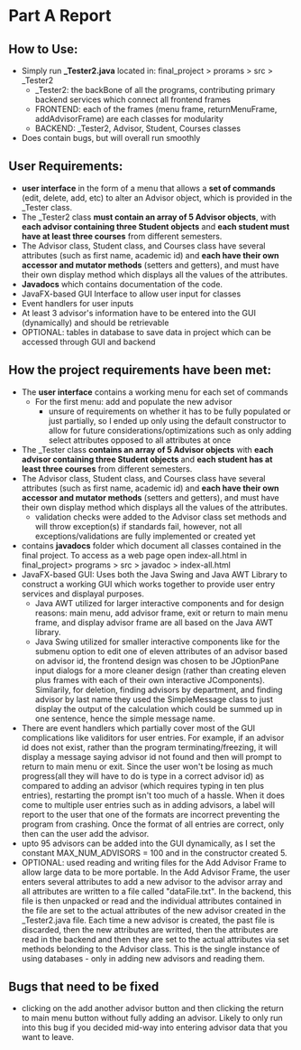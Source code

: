 # Part A Report 

## How to Use:
+ Simply run **_Tester2.java** located in: final_project > prorams > src > _Tester2 
  + _Tester2: the backBone of all the programs, contributing primary backend services which connect all frontend frames 
  + FRONTEND: each of the frames (menu frame, returnMenuFrame, addAdvisorFrame) are each classes for modularity
  + BACKEND: _Tester2, Advisor, Student, Courses classes 
 + Does contain bugs, but will overall run smoothly
  
  
## User Requirements:
+ **user interface** in the form of a menu that allows a **set of commands** (edit, delete, add, etc) to alter an Advisor object, which is provided in the _Tester class.
+ The _Tester2 class **must contain an array of 5 Advisor objects**, with **each advisor containing three Student objects** and **each student must have at least three courses** from different semesters.
+ The Advisor class, Student class, and Courses class have several attributes (such as first name, academic id) and **each have their own accessor and mutator methods** (setters and getters), and must have their own display method which displays all the values of the attributes.
+ **Javadocs** which contains documentation of the code.
+ JavaFX-based GUI Interface to allow user input for classes
+ Event handlers for user inputs
+ At least 3 advisor's information have to be entered into the GUI (dynamically) and should be retrievable 
+ OPTIONAL: tables in database to save data in project which can be accessed through GUI and backend 


## How the project requirements have been met:
+ The **user interface** contains a working menu for each set of commands
  + For the first menu: add and populate the new advisor
    + unsure of requirements on whether it has to be fully populated or just partially, so I ended up only using the default constructor to allow for future considerations/optimizations such as only adding select attributes opposed to all attributes at once
+ The _Tester class **contains an array of 5 Advisor objects** with **each advisor containing three Student objects** and **each student has at least three courses** from different semesters.
+ The Advisor class, Student class, and Courses class have several attributes (such as first name, academic id) and **each have their own accessor and mutator methods** (setters and getters), and must have their own display method which displays all the values of the attributes.
  + validation checks were added to the Advisor class set methods and will throw exception(s) if standards fail, however, not all exceptions/validations are fully implemented or created yet
+ contains **javadocs** folder which document all classes contained in the final project. To access as a web page open index-all.html in final_project> programs > src > javadoc > index-all.html
+ JavaFX-based GUI: Uses both the Java Swing and Java AWT Library to construct a working GUI which works together to provide user entry services and displayal purposes. 
  + Java AWT utilized for larger interactive components and for design reasons: main menu, add advisor frame, exit or return to main menu frame, and display advisor frame are all based on the Java AWT library. 
  + Java Swing utilized for smaller interactive components like for the submenu option to edit one of 
eleven attributes of an advisor based on advisor id, the frontend design was chosen to be JOptionPane input dialogs for a more cleaner design (rather than creating eleven plus frames with each of their own interactive JComponents). Similarily, for deletion, finding advisors by department, and finding advisor by last name they used the SimpleMessage class to just display the output of the calculation which could be summed up in one sentence, hence the simple message name. 
+ There are event handlers which partially cover most of the GUI complications like validitors for user entries. For example, if an advisor id does not exist, rather than the program terminating/freezing, it will display a message saying advisor id not found and then will prompt to return to main menu or exit. Since the user won't be losing as much progress(all they will have to do is type in a correct advisor id) as compared to adding an advisor (which requires typing in ten plus entries), restarting the prompt isn't too much of a hassle. When it does come to multiple user entries such as in adding advisors, a label will report to the user that one of the formats are incorrect preventing the program from crashing. Once the format of all entries are correct, only then can the user add the advisor.
+ upto 95 advisors can be added into the GUI dynamically, as I set the constant MAX_NUM_ADVISORS = 100 and in the constructor created 5. 
+ OPTIONAL: used reading and writing files for the Add Advisor Frame to allow large data to be more portable. In the Add Advisor Frame, the user enters several attributes to add a new advisor to the advisor array and all attributes are written to a file called "dataFile.txt". In the backend, this file is then unpacked or read and the individual attributes contained in the file are set to the actual attributes of the new advisor created in the _Tester2.java file. Each time a new advisor is created, the past file is discarded, then the new attributes are writted, then the attributes are read in the backend and then they are set to the actual attributes via set methods belonding to the Advisor class. This is the single instance of using databases - only in adding new advisors and reading them. 
  
  
## Bugs that need to be fixed
+ clicking on the add another advisor button and then clicking the return to main menu button without fully adding an advisor. Likely to only run into this bug if you decided mid-way into entering advisor data that you want to leave. 
